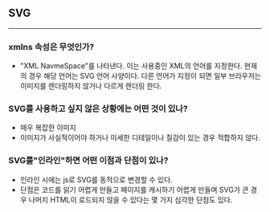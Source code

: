 ## SVG
---
### xmlns  속성은 무엇인가?
- "XML NavmeSpace"를 나타낸다. 이는 사용중인 XML의 언어를 지정한다. 현재의 경우 해당 언어는 SVG 언어 사양이다. 다른 언어가 지정이 되면 일부 브라우저는 이미지를 렌더링하지 않거나 다르게 렌더링 한다.

### SVG를 사용하고 싶지 않은 상황에는 어떤 것이 있나?
- 매우 복잡한 이미지
- 이미지가 사실적이어야 하거나 미세한 디테일이나 질감이 있는 경우 적합하지 않다.

### SVG를"인라인"하면 어떤 이점과 단점이 있나?
- 인라인 시에는 js로 SVG를 동적으로 변경할 수 있다.
- 단점은 코드를 읽기 어렵게 만들고 페이지를 캐시하기 어렵게 만들며 SVG가 큰 경우 나머지 HTML이 로드되지 않을 수 있다는 몇 가지 심각한 단점도 있다.